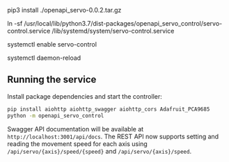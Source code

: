 
pip3 install ./openapi_servo-0.0.2.tar.gz

ln -sf /usr/local/lib/python3.7/dist-packages/openapi_servo_control/servo-control.service /lib/systemd/system/servo-control.service

systemctl enable servo-control

systemctl daemon-reload

## Running the service

Install package dependencies and start the controller:

```bash
pip install aiohttp aiohttp_swagger aiohttp_cors Adafruit_PCA9685
python -m openapi_servo_control
```

Swagger API documentation will be available at `http://localhost:3001/api/docs`.
The REST API now supports setting and reading the movement speed for each axis using
`/api/servo/{axis}/speed/{speed}` and `/api/servo/{axis}/speed`.
